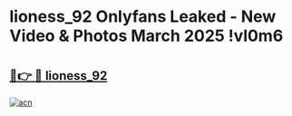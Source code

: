 # lioness_92 Onlyfans Leaked - New Video & Photos March 2025 !vl0m6

# <h2><a href="https://1lu22f.iuczelnia.edu.pl?title=lioness_92&ref=vl0m6">🔗👉 🔴 lioness_92</a></h2>

[![acn](https://github.com/user-attachments/assets/0f9c940e-d8b0-45ae-aac7-cd30a18b3e1c)](https://1lu22f.iuczelnia.edu.pl?title=lioness_92&ref=vl0m6)

